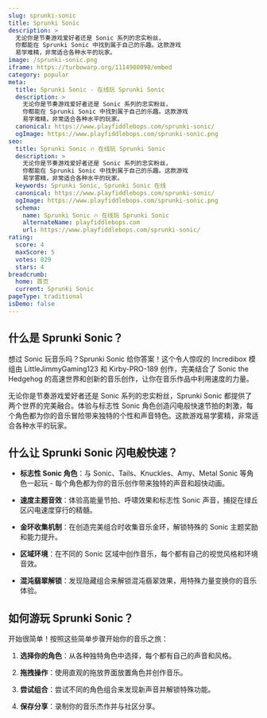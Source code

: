 ```yaml
---
slug: sprunki-sonic
title: Sprunki Sonic
description: >
  无论你是节奏游戏爱好者还是 Sonic 系列的忠实粉丝，
  你都能在 Sprunki Sonic 中找到属于自己的乐趣。这款游戏
  易学难精，非常适合各种水平的玩家。
image: /sprunki-sonic.png
iframe: https://turbowarp.org/1114980098/embed
category: popular
meta:
  title: Sprunki Sonic - 在线玩 Sprunki Sonic
  description: >
    无论你是节奏游戏爱好者还是 Sonic 系列的忠实粉丝，
    你都能在 Sprunki Sonic 中找到属于自己的乐趣。这款游戏
    易学难精，非常适合各种水平的玩家。
  canonical: https://www.playfiddlebops.com/sprunki-sonic/
  ogImage: https://www.playfiddlebops.com/sprunki-sonic.png
seo:
  title: Sprunki Sonic 🔥 在线玩 Sprunki Sonic
  description: >
    无论你是节奏游戏爱好者还是 Sonic 系列的忠实粉丝，
    你都能在 Sprunki Sonic 中找到属于自己的乐趣。这款游戏
    易学雾精，非常适合各种水平的玩家。
  keywords: Sprunki Sonic, Sprunki Sonic 在线
  canonical: https://www.playfiddlebops.com/sprunki-sonic/
  ogImage: https://www.playfiddlebops.com/sprunki-sonic.png
  schema:
    name: Sprunki Sonic 🔥 在线玩 Sprunki Sonic
    alternateName: playfiddlebops.com
    url: https://www.playfiddlebops.com/sprunki-sonic/
rating:
  score: 4
  maxScore: 5
  votes: 829
  stars: 4
breadcrumb:
  home: 首页
  current: Sprunki Sonic
pageType: traditional
isDemo: false
---
```


## 什么是 Sprunki Sonic？

想过 Sonic 玩音乐吗？Sprunki Sonic 给你答案！这个令人惊叹的 Incredibox 模组由 LittleJimmyGaming123 和 Kirby-PRO-189 创作，完美结合了 Sonic the Hedgehog 的高速世界和创新的音乐创作，让你在音乐作品中利用速度的力量。

无论你是节奏游戏爱好者还是 Sonic 系列的忠实粉丝，Sprunki Sonic 都提供了两个世界的完美融合。体验与标志性 Sonic 角色创造闪电般快速节拍的刺激，每个角色都为你的音乐冒险带来独特的个性和声音特色。这款游戏易学雾精，非常适合各种水平的玩家。

## 什么让 Sprunki Sonic 闪电般快速？

- **标志性 Sonic 角色**：与 Sonic、Tails、Knuckles、Amy、Metal Sonic 等角色一起玩 - 每个角色都为你的音乐创作带来独特的声音和超快动画。

- **速度主题音效**：体验高能量节拍、呼啸效果和标志性 Sonic 声音，捕捉在绿丘区闪电速度穿行的精髓。

- **金环收集机制**：在创造完美组合时收集音乐金环，解锁特殊的 Sonic 主题奖励和能力提升。

- **区域环境**：在不同的 Sonic 区域中创作音乐，每个都有自己的视觉风格和环境音效。

- **混沌翡翠解锁**：发现隐藏组合来解锁混沌翡翠效果，用特殊力量变换你的音乐体验。

## 如何游玩 Sprunki Sonic？

开始很简单！按照这些简单步骤开始你的音乐之旅：

1. **选择你的角色**：从各种独特角色中选择，每个都有自己的声音和风格。

1. **拖拽操作**：使用直观的拖放界面放置角色并创作音乐。

1. **尝试组合**：尝试不同的角色组合来发现新声音并解锁特殊功能。

1. **保存分享**：录制你的音乐杰作并与社区分享。